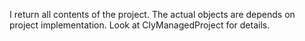 I return all contents of the project.
The actual objects are depends on project implementation. Look at ClyManagedProject for details.
